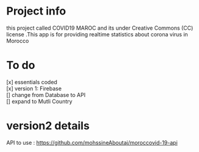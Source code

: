 # Project info
this project called COVID19 MAROC and its under Creative Commons (CC) license
.This app is for providing realtime statistics about corona virus in Morocco
# To do
[x] essentials coded<br>
[x] version 1: Firebase<br>
[] change from Database to API <br>
[] expand to Mutli Country<br>
# version2 details 
API to use : https://github.com/mohssineAboutaj/moroccovid-19-api
